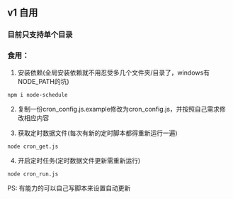 ## v1 自用
### 目前只支持单个目录
### 食用：

1. 安装依赖(全局安装依赖就不用忍受多几个文件夹/目录了，windows有NODE_PATH的坑)

```npm
npm i node-schedule
```

2. 复制一份cron_config.js.example修改为cron_config.js，并按照自己需求修改相应内容

3. 获取定时数据文件(每次有新的定时脚本都得重新运行一遍)

```nodejs
node cron_get.js
```

4. 开启定时任务(定时数据文件更新需重新运行)

```nodejs
node cron_run.js
```

PS: 有能力的可以自己写脚本来设置自动更新